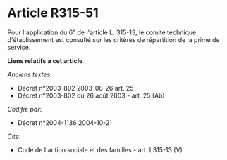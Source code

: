 # Article R315-51

Pour l'application du 6° de l'article L. 315-13, le comité technique d'établissement est consulté sur les critères de
répartition de la prime de service.

**Liens relatifs à cet article**

_Anciens textes_:

  - Décret n°2003-802 2003-08-26 art. 25
  - Décret n°2003-802 du 26 août 2003 - art. 25 (Ab)

_Codifié par_:

  - Décret n°2004-1136 2004-10-21

_Cite_:

  - Code de l'action sociale et des familles - art. L315-13 (V)
